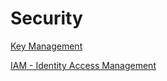 # Security

[Key Management](https://github.com/jkstill/OCI-Notes/blob/master/Sec-KeyManagement.md "Key Management")

[IAM - Identity Access Management](https://github.com/jkstill/OCI-Notes/blob/master/Sec-IAM.md)


